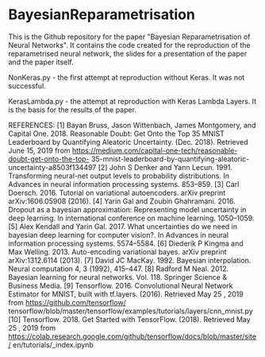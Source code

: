 # BayesianReparametrisation
This is the Github repository for the paper "Bayesian Reparametrisation of Neural Networks". It contains the code created for the reproduction of the reparametrised neural network, the slides for a presentation of the paper and the paper itself.

NonKeras.py - the first attempt at reproduction without Keras. It was not successful.

KerasLambda.py - the attempt at reproduction with Keras Lambda Layers. It is the basis for the results of the paper.

REFERENCES:
[1] Bayan Bruss, Jason Wittenbach, James Montgomery, and Capital One. 2018.
Reasonable Doubt: Get Onto the Top 35 MNIST Leaderboard by Quantifying
Aleatoric Uncertainty. (Dec. 2018). Retrieved June 15, 2019
from https://medium.com/capital-one-tech/reasonable-doubt-get-onto-the-top-
35-mnist-leaderboard-by-quantifying-aleatoric-uncertainty-a8503f134497
[2] John S Denker and Yann Lecun. 1991. Transforming neural-net output levels to
probability distributions. In Advances in neural information processing systems.
853–859.
[3] Carl Doersch. 2016. Tutorial on variational autoencoders. arXiv preprint
arXiv:1606.05908 (2016).
[4] Yarin Gal and Zoubin Ghahramani. 2016. Dropout as a bayesian approximation:
Representing model uncertainty in deep learning. In international conference on
machine learning. 1050–1059.
[5] Alex Kendall and Yarin Gal. 2017. What uncertainties do we need in bayesian
deep learning for computer vision?. In Advances in neural information processing
systems. 5574–5584.
[6] Diederik P Kingma and Max Welling. 2013. Auto-encoding variational bayes.
arXiv preprint arXiv:1312.6114 (2013).
[7] David JC MacKay. 1992. Bayesian interpolation. Neural computation 4, 3 (1992),
415–447.
[8] Radford M Neal. 2012. Bayesian learning for neural networks. Vol. 118. Springer
Science & Business Media.
[9] Tensorflow. 2016. Convolutional Neural Network Estimator for MNIST, built with
tf.layers. (2016). Retrieved May 25 , 2019 from https://github.com/tensorflow/
tensorflow/blob/master/tensorflow/examples/tutorials/layers/cnn_mnist.py
[10] Tensorflow. 2018. Get Started with TensorFlow. (2018). Retrieved May 25 , 2019
from https://colab.research.google.com/github/tensorflow/docs/blob/master/site/
en/tutorials/_index.ipynb
